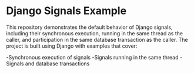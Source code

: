 # Django Signals Example
This repository demonstrates the default behavior of Django signals, including their synchronous execution, running in the same thread as the caller, and participation in the same database transaction as the caller. The project is built using Django with examples that cover:

  -Synchronous execution of signals
  -Signals running in the same thread
  -Signals and database transactions
